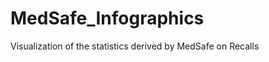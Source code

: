 MedSafe_Infographics
====================

Visualization of the statistics derived by MedSafe on Recalls
